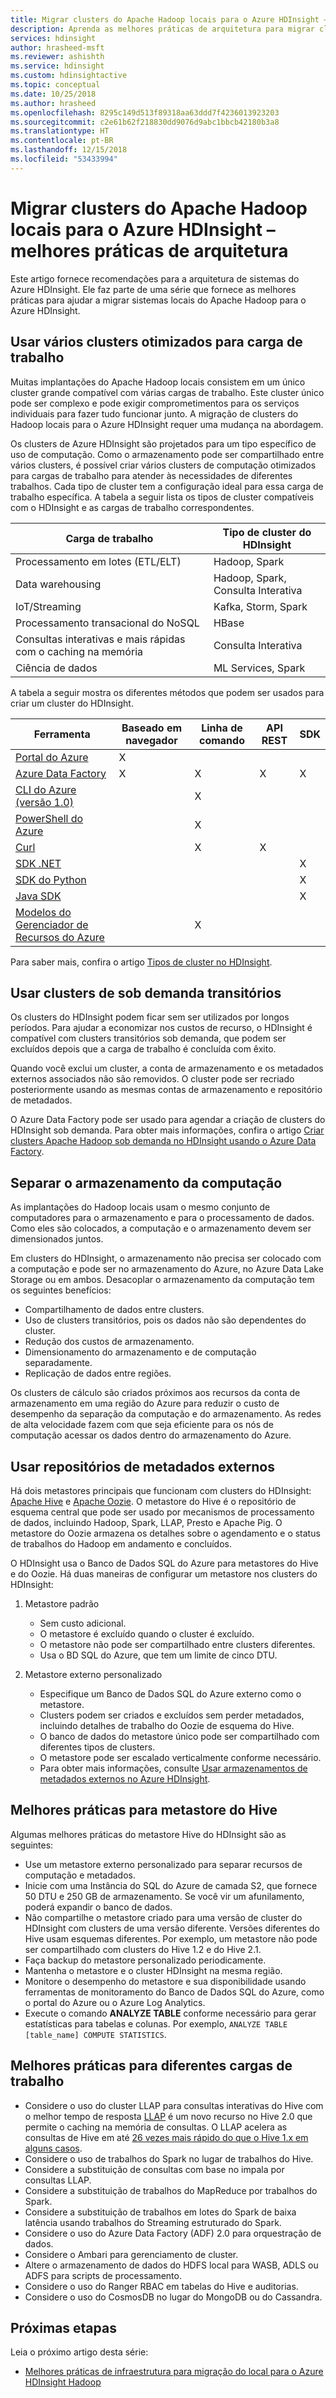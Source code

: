 ```yaml
---
title: Migrar clusters do Apache Hadoop locais para o Azure HDInsight – melhores práticas de arquitetura
description: Aprenda as melhores práticas de arquitetura para migrar clusters do Hadoop locais para o Azure HDInsight.
services: hdinsight
author: hrasheed-msft
ms.reviewer: ashishth
ms.service: hdinsight
ms.custom: hdinsightactive
ms.topic: conceptual
ms.date: 10/25/2018
ms.author: hrasheed
ms.openlocfilehash: 8295c149d513f89318aa63ddd7f4236013923203
ms.sourcegitcommit: c2e61b62f218830dd9076d9abc1bbcb42180b3a8
ms.translationtype: HT
ms.contentlocale: pt-BR
ms.lasthandoff: 12/15/2018
ms.locfileid: "53433994"
---
```

# <a name="migrate-on-premises-apache-hadoop-clusters-to-azure-hdinsight---architecture-best-practices"></a>Migrar clusters do Apache Hadoop locais para o Azure HDInsight – melhores práticas de arquitetura

Este artigo fornece recomendações para a arquitetura de sistemas do Azure HDInsight. Ele faz parte de uma série que fornece as melhores práticas para ajudar a migrar sistemas locais do Apache Hadoop para o Azure HDInsight.

## <a name="use-multiple-workload-optimized-clusters"></a>Usar vários clusters otimizados para carga de trabalho

Muitas implantações do Apache Hadoop locais consistem em um único cluster grande compatível com várias cargas de trabalho. Este cluster único pode ser complexo e pode exigir comprometimentos para os serviços individuais para fazer tudo funcionar junto. A migração de clusters do Hadoop locais para o Azure HDInsight requer uma mudança na abordagem.

Os clusters de Azure HDInsight são projetados para um tipo específico de uso de computação. Como o armazenamento pode ser compartilhado entre vários clusters, é possível criar vários clusters de computação otimizados para cargas de trabalho para atender às necessidades de diferentes trabalhos. Cada tipo de cluster tem a configuração ideal para essa carga de trabalho específica. A tabela a seguir lista os tipos de cluster compatíveis com o HDInsight e as cargas de trabalho correspondentes.

|**Carga de trabalho**|**Tipo de cluster do HDInsight**|
|---|---|
|Processamento em lotes (ETL/ELT)|Hadoop, Spark|
|Data warehousing|Hadoop, Spark, Consulta Interativa|
|IoT/Streaming|Kafka, Storm, Spark|
|Processamento transacional do NoSQL|HBase|
|Consultas interativas e mais rápidas com o caching na memória|Consulta Interativa|
|Ciência de dados|ML Services, Spark|

A tabela a seguir mostra os diferentes métodos que podem ser usados para criar um cluster do HDInsight.

|**Ferramenta**|**Baseado em navegador**|**Linha de comando**|**API REST**|**SDK**|
|---|---|---|---|---|
|[Portal do Azure](../hdinsight-hadoop-create-linux-clusters-portal.md)|X||||
|[Azure Data Factory](../hdinsight-hadoop-create-linux-clusters-adf.md)|X|X|X|X|
|[CLI do Azure (versão 1.0)](../hdinsight-hadoop-create-linux-clusters-azure-cli.md)||X|||
|[PowerShell do Azure](../hdinsight-hadoop-create-linux-clusters-azure-powershell.md)||X|||
|[Curl](../hdinsight-hadoop-create-linux-clusters-curl-rest.md)||X|X||
|[SDK .NET](../hdinsight-hadoop-create-linux-clusters-dotnet-sdk.md)||||X|
|[SDK do Python](https://docs.microsoft.com/python/api/overview/azure/hdinsight?view=azure-python)||||X|
|[Java SDK](https://docs.microsoft.com/java/api/overview/azure/hdinsight?view=azure-java-stable)||||X|
|[Modelos do Gerenciador de Recursos do Azure](../hdinsight-hadoop-create-linux-clusters-arm-templates.md)||X|||

Para saber mais, confira o artigo [Tipos de cluster no HDInsight](../hadoop/apache-hadoop-introduction.md).

## <a name="use-transient-on-demand-clusters"></a>Usar clusters de sob demanda transitórios

Os clusters do HDInsight podem ficar sem ser utilizados por longos períodos. Para ajudar a economizar nos custos de recurso, o HDInsight é compatível com clusters transitórios sob demanda, que podem ser excluídos depois que a carga de trabalho é concluída com êxito.

Quando você exclui um cluster, a conta de armazenamento e os metadados externos associados não são removidos. O cluster pode ser recriado posteriormente usando as mesmas contas de armazenamento e repositório de metadados.

O Azure Data Factory pode ser usado para agendar a criação de clusters do HDInsight sob demanda. Para obter mais informações, confira o artigo [Criar clusters Apache Hadoop sob demanda no HDInsight usando o Azure Data Factory](../hdinsight-hadoop-create-linux-clusters-adf.md).

## <a name="decouple-storage-from-compute"></a>Separar o armazenamento da computação

As implantações do Hadoop locais usam o mesmo conjunto de computadores para o armazenamento e para o processamento de dados. Como eles são colocados, a computação e o armazenamento devem ser dimensionados juntos.

Em clusters do HDInsight, o armazenamento não precisa ser colocado com a computação e pode ser no armazenamento do Azure, no Azure Data Lake Storage ou em ambos. Desacoplar o armazenamento da computação tem os seguintes benefícios:

- Compartilhamento de dados entre clusters.
- Uso de clusters transitórios, pois os dados não são dependentes do cluster.
- Redução dos custos de armazenamento.
- Dimensionamento do armazenamento e de computação separadamente.
- Replicação de dados entre regiões.

Os clusters de cálculo são criados próximos aos recursos da conta de armazenamento em uma região do Azure para reduzir o custo de desempenho da separação da computação e do armazenamento. As redes de alta velocidade fazem com que seja eficiente para os nós de computação acessar os dados dentro do armazenamento do Azure.

## <a name="use-external-metadata-stores"></a>Usar repositórios de metadados externos


Há dois metastores principais que funcionam com clusters do HDInsight: [Apache Hive](https://hive.apache.org/) e [Apache Oozie](https://oozie.apache.org/). O metastore do Hive é o repositório de esquema central que pode ser usado por mecanismos de processamento de dados, incluindo Hadoop, Spark, LLAP, Presto e Apache Pig. O metastore do Oozie armazena os detalhes sobre o agendamento e o status de trabalhos do Hadoop em andamento e concluídos.


O HDInsight usa o Banco de Dados SQL do Azure para metastores do Hive e do Oozie. Há duas maneiras de configurar um metastore nos clusters do HDInsight:

1. Metastore padrão

    - Sem custo adicional.
    - O metastore é excluído quando o cluster é excluído.
    - O metastore não pode ser compartilhado entre clusters diferentes.
    - Usa o BD SQL do Azure, que tem um limite de cinco DTU.

1. Metastore externo personalizado

    - Especifique um Banco de Dados SQL do Azure externo como o metastore.
    - Clusters podem ser criados e excluídos sem perder metadados, incluindo detalhes de trabalho do Oozie de esquema do Hive.
    - O banco de dados do metastore único pode ser compartilhado com diferentes tipos de clusters.
    - O metastore pode ser escalado verticalmente conforme necessário.
    - Para obter mais informações, consulte [Usar armazenamentos de metadados externos no Azure HDInsight](../hdinsight-use-external-metadata-stores.md).

## <a name="best-practices-for-hive-metastore"></a>Melhores práticas para metastore do Hive

Algumas melhores práticas do metastore Hive do HDInsight são as seguintes:

- Use um metastore externo personalizado para separar recursos de computação e metadados.
- Inicie com uma Instância do SQL do Azure de camada S2, que fornece 50 DTU e 250 GB de armazenamento. Se você vir um afunilamento, poderá expandir o banco de dados.
- Não compartilhe o metastore criado para uma versão de cluster do HDInsight com clusters de uma versão diferente. Versões diferentes do Hive usam esquemas diferentes. Por exemplo, um metastore não pode ser compartilhado com clusters do Hive 1.2 e do Hive 2.1.
- Faça backup do metastore personalizado periodicamente.
- Mantenha o metastore e o cluster HDInsight na mesma região.
- Monitore o desempenho do metastore e sua disponibilidade usando ferramentas de monitoramento do Banco de Dados SQL do Azure, como o portal do Azure ou o Azure Log Analytics.
- Execute o comando **ANALYZE TABLE** conforme necessário para gerar estatísticas para tabelas e colunas. Por exemplo, `ANALYZE TABLE [table_name] COMPUTE STATISTICS`.

## <a name="best-practices-for-different-workloads"></a>Melhores práticas para diferentes cargas de trabalho

- Considere o uso do cluster LLAP para consultas interativas do Hive com o melhor tempo de resposta [LLAP](https://cwiki.apache.org/confluence/display/Hive/LLAP) é um novo recurso no Hive 2.0 que permite o caching na memória de consultas. O LLAP acelera as consultas de Hive em até [26 vezes mais rápido do que o Hive 1.x em alguns casos](https://hortonworks.com/blog/announcing-apache-hive-2-1-25x-faster-queries-much/).
- Considere o uso de trabalhos do Spark no lugar de trabalhos do Hive.
- Considere a substituição de consultas com base no impala por consultas LLAP.
- Considere a substituição de trabalhos do MapReduce por trabalhos do Spark.
- Considere a substituição de trabalhos em lotes do Spark de baixa latência usando trabalhos do Streaming estruturado do Spark.
- Considere o uso do Azure Data Factory (ADF) 2.0 para orquestração de dados.
- Considere o Ambari para gerenciamento de cluster.
- Altere o armazenamento de dados do HDFS local para WASB, ADLS ou ADFS para scripts de processamento.
- Considere o uso do Ranger RBAC em tabelas do Hive e auditorias.
- Considere o uso do CosmosDB no lugar do MongoDB ou do Cassandra.

## <a name="next-steps"></a>Próximas etapas

Leia o próximo artigo desta série:

- [Melhores práticas de infraestrutura para migração do local para o Azure HDInsight Hadoop](apache-hadoop-on-premises-migration-best-practices-infrastructure.md)
